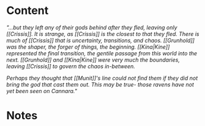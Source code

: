 # Content
_"...but they left any of their gods behind after they fled, leaving only [[Crissis]]. It is strange, as [[Crissis]] is the closest to that they fled. There is much of [[Crissis]] that is uncertainty, transitions, and chaos. [[Grunhold]] was the shaper, the forger of things, the beginning. [[Kina|Kine]] represented the final transition, the gentile passage from this world into the next. [[Grunhold]] and [[Kina|Kine]] were very much the boundaries, leaving [[Crissis]] to govern the chaos in-between._ 

_Perhaps they thought that [[Munit]]'s line could not find them if they did not bring the god that cast them out. This may be true- those ravens have not yet been seen on Cannara."_

# Notes
